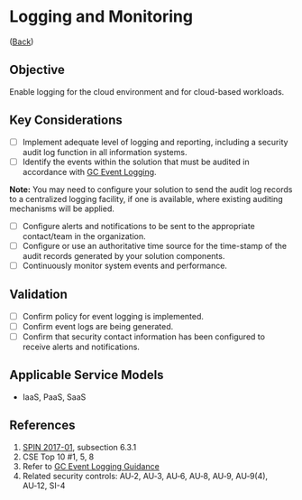 # Logging and Monitoring

([Back](../README.md))

## Objective

Enable logging for the cloud environment and for cloud-based workloads.

## Key Considerations

* [ ] Implement adequate level of logging and reporting, including a security audit log function in all information systems.
* [ ] Identify the events within the solution that must be audited in accordance with [GC Event Logging](https://www.gcpedia.gc.ca/gcwiki/images/e/e3/GC_Event_Logging_Strategy.pdf).

**Note:** You may need to configure your solution to send the audit log records to a centralized logging facility, if one is available, where existing auditing mechanisms will be applied.

* [ ] Configure alerts and notifications to be sent to the appropriate contact/team in the organization.
* [ ] Configure or use an authoritative time source for the time-stamp of the audit records generated by your solution components.
* [ ] Continuously monitor system events and performance.

## Validation

* [ ] Confirm policy for event logging is implemented.
* [ ] Confirm event logs are being generated.
* [ ] Confirm that security contact information has been configured to receive alerts and notifications.

## Applicable Service Models

* IaaS, PaaS, SaaS

## References

1. [SPIN 2017-01](https://www.canada.ca/en/treasury-board-secretariat/services/access-information-privacy/security-identity-management/direction-secure-use-commercial-cloud-services-spin.html), subsection 6.3.1
2. CSE Top 10 #1, 5, 8
3. Refer to [GC Event Logging Guidance](https://www.gcpedia.gc.ca/gcwiki/images/e/e3/GC_Event_Logging_Strategy.pdf)
4. Related security controls: AU‑2, AU‑3, AU‑6, AU‑8, AU‑9, AU‑9(4), AU‑12, SI-4
